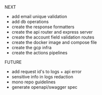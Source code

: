 NEXT

- add email unique validation
- add db operations
- create the response formatters
- create the api router and express server
- create the account field validation routes
- create the docker image and compose file
- create the gcp infra
- create the actions pipelines

FUTURE

- add request id's to logs + api error
- sensitive info in logs redaction
- mono repo guidelines
- generate openapi/swagger spec
